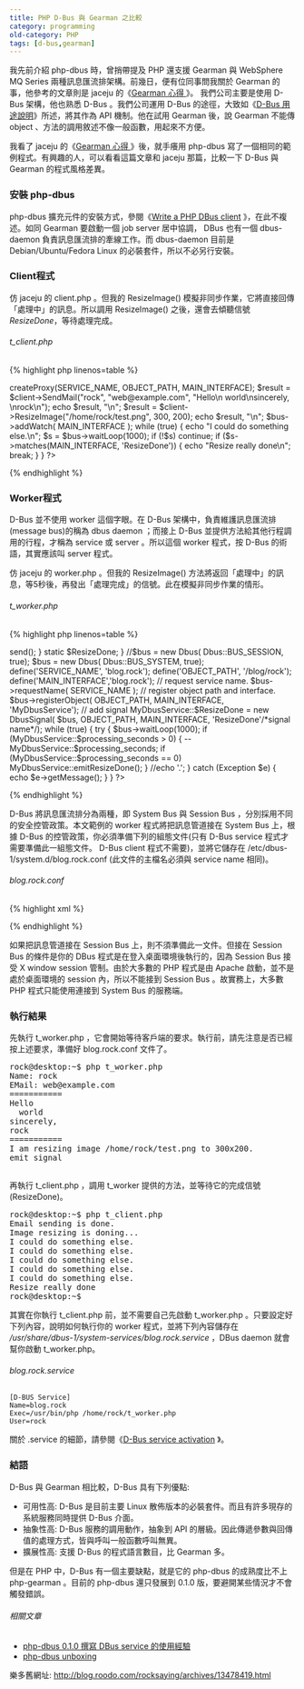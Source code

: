 ```yaml
---
title: PHP D-Bus 與 Gearman 之比較
category: programming
old-category: PHP
tags: [d-bus,gearman]
---
```


我先前介紹 php-dbus 時，曾捎帶提及 PHP 還支援 Gearman 與 WebSphere MQ Series 兩種訊息匯流排架構。前幾日，便有位同事問我關於 Gearman 的事，他參考的文章則是 jaceju 的《<a href="http://www.jaceju.net/blog/?p=1211">Gearman 心得 </a>》。
我們公司主要是使用 D-Bus 架構，他也熟悉 D-Bus 。我們公司運用 D-Bus 的途徑，大致如《<a href="{{ site.baseurl }}/archives/2010/D-Bus%20%E7%94%A8%E9%80%94%E8%AA%AA%E6%98%8E.html">D-Bus 用途說明</a>》所述，將其作為 API 機制。他在試用 Gearman 後，說 Gearman 不能傳 object 、方法的調用敘述不像一般函數，用起來不方便。

我看了 jaceju 的《<a href="http://www.jaceju.net/blog/?p=1211">Gearman 心得 </a>》後，就手癢用 php-dbus 寫了一個相同的範例程式。有興趣的人，可以看看這篇文章和 jaceju 那篇，比較一下 D-Bus 與 Gearman 的程式風格差異。

<!--more-->

### 安裝 php-dbus

php-dbus 擴充元件的安裝方式，參閱《<a href="{{ site.baseurl }}/archives/2010/Write%20a%20PHP%20DBus%20client.html">Write a PHP DBus client</a> 》，在此不複述。如同 Gearman 要啟動一個 job server 居中協調， DBus 也有一個 dbus-daemon 負責訊息匯流排的牽線工作。而 dbus-daemon 目前是 Debian/Ubuntu/Fedora Linux 的必裝套件，所以不必另行安裝。

### Client程式

仿 jaceju 的 client.php 。但我的 ResizeImage() 模擬非同步作業，它將直接回傳「處理中」的訊息。所以調用 ResizeImage() 之後，還會去傾聽信號 <dfn>ResizeDone</dfn>，等待處理完成。

###### t_client.php

{% highlight php linenos=table %}
<?php
//t_client.php
define('SERVICE_NAME', 'blog.rock');
define('OBJECT_PATH',  '/blog/rock');
define('MAIN_INTERFACE','blog.rock');

//$bus = new Dbus( Dbus::BUS_SESSION );
$bus = new Dbus( Dbus::BUS_SYSTEM );

$client = $bus->createProxy(SERVICE_NAME, OBJECT_PATH, MAIN_INTERFACE);

$result = $client->SendMail("rock", "web@example.com",
    "Hello\n  world\nsincerely, \nrock\n");
echo $result, "\n";

$result = $client->ResizeImage("/home/rock/test.png", 300, 200);
echo $result, "\n";

$bus->addWatch( MAIN_INTERFACE );
while (true) {
    echo "I could do something else.\n";
    $s = $bus->waitLoop(1000);
    if (!$s)
        continue;
    if ($s->matches(MAIN_INTERFACE, 'ResizeDone')) {
        echo "Resize really done\n";
        break;
    }
}
?>
{% endhighlight %}

### Worker程式

D-Bus 並不使用 worker 這個字眼。在 D-Bus 架構中，負責維護訊息匯流排(message bus)的稱為 dbus daemon ；而接上 D-Bus 並提供方法給其他行程調用的行程，才稱為 service 或 server 。所以這個 worker 程式，按 D-Bus 的術語，其實應該叫 server 程式。

仿 jaceju 的 worker.php 。但我的 ResizeImage() 方法將返回「處理中」的訊息，等5秒後，再發出「處理完成」的信號。此在模擬非同步作業的情形。

###### t_worker.php

{% highlight php linenos=table %}
<?php
// t_worker.php
class MyDbusService {
    static function SendMail($name, $email, $message) {
        echo "Name: $name\n";
        echo "EMail: $email\n";
        echo "===========\n";
        echo $message;
        echo "===========\n";
        return "Email sending is done.";
    }

    static $processing_seconds = 0;
    static function ResizeImage($filepath, $width, $height) {
        self::$processing_seconds = 5; //模擬處理時間
        echo "I am resizing image $filepath to ${width}x${height}.\n";
        return "Image resizing is doning...";
    }

    static function emitResizeDone() {
        echo "emit signal\n";
        self::$ResizeDone->send();
    }

    static $ResizeDone;
}

//$bus = new Dbus( Dbus::BUS_SESSION, true);
$bus = new Dbus( Dbus::BUS_SYSTEM, true);

define('SERVICE_NAME', 'blog.rock');
define('OBJECT_PATH',  '/blog/rock');
define('MAIN_INTERFACE','blog.rock');

// request service name.
$bus->requestName( SERVICE_NAME );

// register object path and interface.
$bus->registerObject( OBJECT_PATH, MAIN_INTERFACE, 'MyDbusService');

// add signal
MyDbusService::$ResizeDone = new DbusSignal(
    $bus, OBJECT_PATH, MAIN_INTERFACE, 'ResizeDone'/*signal name*/);

while (true) {
    try {
        $bus->waitLoop(1000);
        if (MyDbusService::$processing_seconds > 0) {
            --MyDbusService::$processing_seconds;
            if (MyDbusService::$processing_seconds == 0)
                MyDbusService::emitResizeDone();
        }
        //echo '.';
    }
    catch (Exception $e) {
        echo $e->getMessage();
    }
}
?>
{% endhighlight %}

D-Bus 將訊息匯流排分為兩種，即 System Bus 與 Session Bus ，分別採用不同的安全控管政策。本文範例的 worker 程式將把訊息管道接在 System Bus 上，根據 D-Bus 的控管政策，你必須準備下列的組態文件(<span class="Onote">只有 D-Bus service 程式才需要準備此一組態文件。 D-Bus client 程式不需要</span>)，並將它儲存在 /etc/dbus-1/system.d/blog.rock.conf (<span class="Onote">此文件的主檔名必須與 service name 相同</span>)。

###### blog.rock.conf

{% highlight xml %}
<!DOCTYPE busconfig PUBLIC
 "-//freedesktop//DTD D-BUS Bus Configuration 1.0//EN"
 "http://www.freedesktop.org/standards/dbus/1.0/busconfig.dtd">
<busconfig>
  <!-- Only rock can own the service -->
  <policy user="rock">
    <allow own="blog.rock"/>
  </policy>

  <!-- Allow anyone to invoke methods (further constrained by
       PolicyKit privileges -->
  <policy context="default">
    <allow send_destination="blog.rock"
           send_interface="blog.rock"/>
  </policy>

</busconfig>
{% endhighlight %}

如果把訊息管道接在 Session Bus 上，則不須準備此一文件。但接在 Session Bus 的條件是你的 DBus 程式是在登入桌面環境後執行的，因為 Session Bus 接受 X window session 管制。由於大多數的 PHP 程式是由 Apache 啟動，並不是處於桌面環境的 session 內，所以不能接到 Session Bus 。故實務上，大多數 PHP 程式只能使用連接到 System Bus 的服務端。

### 執行結果

先執行 t_worker.php ，它會開始等待客戶端的要求。執行前，請先注意是否已經按上述要求，準備好 blog.rock.conf 文件了。

<pre class="language-term">
rock@desktop:~$ php t_worker.php
Name: rock
EMail: web@example.com
===========
Hello
  world
sincerely,
rock
===========
I am resizing image /home/rock/test.png to 300x200.
emit signal

</pre>


再執行 t_client.php ，調用 t_worker 提供的方法，並等待它的完成信號(ResizeDone)。

<pre class="language-term">
rock@desktop:~$ php t_client.php
Email sending is done.
Image resizing is doning...
I could do something else.
I could do something else.
I could do something else.
I could do something else.
I could do something else.
Resize really done
rock@desktop:~$
</pre>


其實在你執行 t_client.php 前，並不需要自己先啟動 t_worker.php 。只要設定好下列內容，說明如何執行你的 worker 程式，並將下列內容儲存在 <dfn>/usr/share/dbus-1/system-services/blog.rock.service</dfn> ，DBus daemon 就會幫你啟動 t_worker.php。

###### blog.rock.service

```text
[D-BUS Service]
Name=blog.rock
Exec=/usr/bin/php /home/rock/t_worker.php
User=rock
```

關於 .service 的細節，請參閱《<a href="{{ site.baseurl }}/archives/2010/D-Bus%20service%20activation.html">D-Bus service activation</a> 》。

### 結語

D-Bus 與 Gearman 相比較，D-Bus 具有下列優點:

* 可用性高: D-Bus 是目前主要 Linux 散佈版本的必裝套件。而且有許多現存的系統服務同時提供 D-Bus 介面。
* 抽象性高: D-Bus 服務的調用動作，抽象到 API 的層級。因此傳遞參數與回傳值的處理方式，皆與呼叫一般函數呼叫無異。
* 擴展性高: 支援 D-Bus 的程式語言數目，比 Gearman 多。

但是在 PHP 中，D-Bus 有一個主要缺點，就是它的 php-dbus 的成熟度比不上 php-gearman 。目前的 php-dbus 還只發展到 0.1.0 版，要避開某些情況才不會觸發錯誤。

###### 相關文章

* <a href="{{ site.baseurl }}/archives/2010/php-dbus%200.1.0%20%E6%92%B0%E5%AF%AB%20DBus%20service%20%E7%9A%84%E4%BD%BF%E7%94%A8%E7%B6%93%E9%A9%97.html">php-dbus 0.1.0 撰寫 DBus service 的使用經驗</a>
* <a href="{{ site.baseurl }}/archives/2011/php-dbus%20unboxing.html">php-dbus unboxing</a>

<div class="note">樂多舊網址: <a href="http://blog.roodo.com/rocksaying/archives/13478419.html">http://blog.roodo.com/rocksaying/archives/13478419.html</a></div>